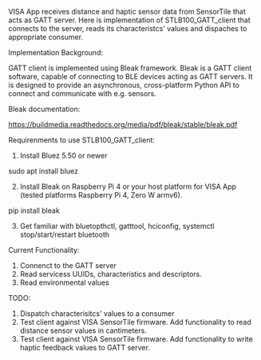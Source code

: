 VISA App receives distance and haptic sensor data from SensorTile that acts as GATT server. Here is implementation of STLB100_GATT_client that connects to the server, reads its characteristcs' values and dispaches to appropriate consumer.

Implementation Background:

GATT client is implemented using Bleak framework. Bleak is a GATT client software, capable of connecting to BLE devices acting as GATT servers. It is designed to provide an asynchronous, cross-platform Python API to connect and communicate with e.g. sensors. 

Bleak documentation:

https://buildmedia.readthedocs.org/media/pdf/bleak/stable/bleak.pdf

Requirenments to use STLB100_GATT_client:

1. Install Bluez 5.50 or newer

sudo apt install bluez

2. Install Bleak on Raspberry Pi 4 or your host platform for VISA App (tested platforms Raspberry Pi 4, Zero W armv6).

pip install bleak

3. Get familiar with bluetopthctl, gatttool, hciconfig, systemctl stop/start/restart  bluetooth

Current Functionality:

1. Connenct to the GATT server
2. Read servicess UUIDs, characteristics and descriptors.
3. Read environmental values

TODO:
1. Dispatch characterisitcs' values to a consumer
2. Test client against VISA SensorTile firmware. Add functionality to read distance sensor values in cantimeters.
3. Test client against VISA SensorTile firmware. Add functionality to write haptic feedback values to GATT server.
